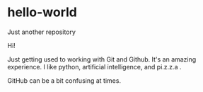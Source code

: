 # hello-world
Just another repository

Hi!

Just getting used to working with Git and Github.
It's an amazing experience.
I like python, artificial intelligence, and pi.z.z.a .

GitHub can be a bit confusing at times.
